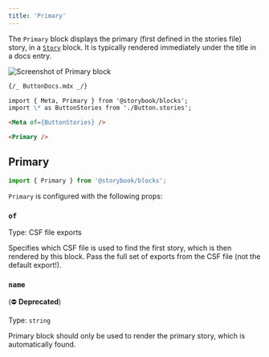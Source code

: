 ```yaml
---
title: 'Primary'
---
```


<YouTubeCallout id="uAA1JvLcl-w" title="Avoid Documentation Nightmares with Storybook's Primary Doc Block" params='start=209' />

The `Primary` block displays the primary (first defined in the stories file) story, in a [`Story`](./doc-block-story.md) block. It is typically rendered immediately under the title in a docs entry.

![Screenshot of Primary block](./doc-block-primary.png)

```md
{/_ ButtonDocs.mdx _/}

import { Meta, Primary } from '@storybook/blocks';
import \* as ButtonStories from './Button.stories';

<Meta of={ButtonStories} />

<Primary />
```

## Primary

```js
import { Primary } from '@storybook/blocks';
```

`Primary` is configured with the following props:

### `of`

Type: CSF file exports

Specifies which CSF file is used to find the first story, which is then rendered by this block. Pass the full set of exports from the CSF file (not the default export!).

### `name`

(⛔️ **Deprecated**)

Type: `string`

Primary block should only be used to render the primary story, which is automatically found.
